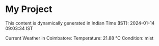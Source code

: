 # My Project

This content is dynamically generated in Indian Time (IST): 2024-01-14 09:03:34 IST


Current Weather in Coimbatore:
Temperature: 21.88 °C
Condition: mist

